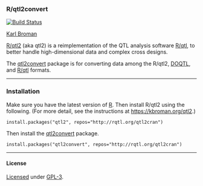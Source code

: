 ### R/qtl2convert

[![Build Status](https://travis-ci.org/rqtl/qtl2convert.svg?branch=master)](https://travis-ci.org/rqtl/qtl2convert)

[Karl Broman](https://kbroman.org)

[R/qtl2](https://kbroman.org/qtl2) (aka qtl2) is a reimplementation of
the QTL analysis software [R/qtl](http://rqtl.org), to better handle
high-dimensional data and complex cross designs.

The [qtl2convert](https://github.com/rqtl/qtl2convert) package is
for converting data among the R/qtl2,
[DOQTL](https://www.bioconductor.org/packages/release/bioc/html/DOQTL.html),
and [R/qtl](http://rqtl.org) formats.

---

### Installation

Make sure you have the latest version of [R](https://cran.r-project.org).
Then install R/qtl2 using the following. (For more
detail, see the instructions at <https://kbroman.org/qtl2>.)

    install.packages("qtl2", repos="http://rqtl.org/qtl2cran")

Then install the [qtl2convert](https://github.com/rqtl/qtl2convert)
package.

    install.packages("qtl2convert", repos="http://rqtl.org/qtl2cran")

---

#### License

[Licensed](LICENSE.md) under [GPL-3](https://www.r-project.org/Licenses/GPL-3).
